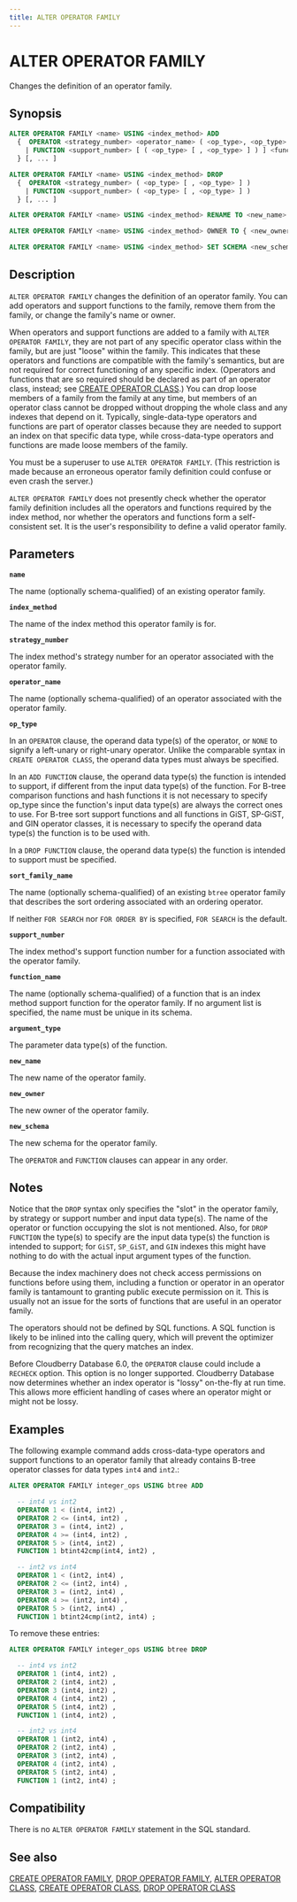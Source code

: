 ```yaml
---
title: ALTER OPERATOR FAMILY
---
```


# ALTER OPERATOR FAMILY

Changes the definition of an operator family.

## Synopsis

```sql
ALTER OPERATOR FAMILY <name> USING <index_method> ADD
  {  OPERATOR <strategy_number> <operator_name> ( <op_type>, <op_type> ) [ FOR SEARCH | FOR ORDER BY <sort_family_name> ]
    | FUNCTION <support_number> [ ( <op_type> [ , <op_type> ] ) ] <function_name> ( <argument_type> [, ...] )
  } [, ... ]

ALTER OPERATOR FAMILY <name> USING <index_method> DROP
  {  OPERATOR <strategy_number> ( <op_type> [ , <op_type> ] ) 
    | FUNCTION <support_number> ( <op_type> [ , <op_type> ] ) 
  } [, ... ]

ALTER OPERATOR FAMILY <name> USING <index_method> RENAME TO <new_name>

ALTER OPERATOR FAMILY <name> USING <index_method> OWNER TO { <new_owner> | CURRENT_USER | SESSION_USER }

ALTER OPERATOR FAMILY <name> USING <index_method> SET SCHEMA <new_schema>
```

## Description

`ALTER OPERATOR FAMILY` changes the definition of an operator family. You can add operators and support functions to the family, remove them from the family, or change the family's name or owner.

When operators and support functions are added to a family with `ALTER OPERATOR FAMILY`, they are not part of any specific operator class within the family, but are just "loose" within the family. This indicates that these operators and functions are compatible with the family's semantics, but are not required for correct functioning of any specific index. (Operators and functions that are so required should be declared as part of an operator class, instead; see [CREATE OPERATOR CLASS](/docs/sql-stmts/sql-stmt-create-operator-class.md).) You can drop loose members of a family from the family at any time, but members of an operator class cannot be dropped without dropping the whole class and any indexes that depend on it. Typically, single-data-type operators and functions are part of operator classes because they are needed to support an index on that specific data type, while cross-data-type operators and functions are made loose members of the family.

You must be a superuser to use `ALTER OPERATOR FAMILY`. (This restriction is made because an erroneous operator family definition could confuse or even crash the server.)

`ALTER OPERATOR FAMILY` does not presently check whether the operator family definition includes all the operators and functions required by the index method, nor whether the operators and functions form a self-consistent set. It is the user's responsibility to define a valid operator family.

## Parameters

**`name`**

The name (optionally schema-qualified) of an existing operator family.

**`index_method`**

The name of the index method this operator family is for.

**`strategy_number`**

The index method's strategy number for an operator associated with the operator family.

**`operator_name`**

The name (optionally schema-qualified) of an operator associated with the operator family.

**`op_type`**

In an `OPERATOR` clause, the operand data type(s) of the operator, or `NONE` to signify a left-unary or right-unary operator. Unlike the comparable syntax in `CREATE OPERATOR CLASS`, the operand data types must always be specified.

In an `ADD FUNCTION` clause, the operand data type(s) the function is intended to support, if different from the input data type(s) of the function. For B-tree comparison functions and hash functions it is not necessary to specify op_type since the function's input data type(s) are always the correct ones to use. For B-tree sort support functions and all functions in GiST, SP-GiST, and GIN operator classes, it is necessary to specify the operand data type(s) the function is to be used with.

In a `DROP FUNCTION` clause, the operand data type(s) the function is intended to support must be specified.

**`sort_family_name`**

The name (optionally schema-qualified) of an existing `btree` operator family that describes the sort ordering associated with an ordering operator.

If neither `FOR SEARCH` nor `FOR ORDER BY` is specified, `FOR SEARCH` is the default.

**`support_number`**

The index method's support function number for a function associated with the operator family.

**`function_name`**

The name (optionally schema-qualified) of a function that is an index method support function for the operator family. If no argument list is specified, the name must be unique in its schema.

**`argument_type`**

The parameter data type(s) of the function.

**`new_name`**

The new name of the operator family.

**`new_owner`**

The new owner of the operator family.

**`new_schema`**

The new schema for the operator family.

The `OPERATOR` and `FUNCTION` clauses can appear in any order.

## Notes

Notice that the `DROP` syntax only specifies the "slot" in the operator family, by strategy or support number and input data type(s). The name of the operator or function occupying the slot is not mentioned. Also, for `DROP FUNCTION` the type(s) to specify are the input data type(s) the function is intended to support; for `GiST`, `SP_GiST`, and `GIN` indexes this might have nothing to do with the actual input argument types of the function.

Because the index machinery does not check access permissions on functions before using them, including a function or operator in an operator family is tantamount to granting public execute permission on it. This is usually not an issue for the sorts of functions that are useful in an operator family.

The operators should not be defined by SQL functions. A SQL function is likely to be inlined into the calling query, which will prevent the optimizer from recognizing that the query matches an index.

Before Cloudberry Database 6.0, the `OPERATOR` clause could include a `RECHECK` option. This option is no longer supported. Cloudberry Database now determines whether an index operator is "lossy" on-the-fly at run time. This allows more efficient handling of cases where an operator might or might not be lossy.

## Examples

The following example command adds cross-data-type operators and support functions to an operator family that already contains B-tree operator classes for data types `int4` and `int2`.:

```sql
ALTER OPERATOR FAMILY integer_ops USING btree ADD

  -- int4 vs int2
  OPERATOR 1 < (int4, int2) ,
  OPERATOR 2 <= (int4, int2) ,
  OPERATOR 3 = (int4, int2) ,
  OPERATOR 4 >= (int4, int2) ,
  OPERATOR 5 > (int4, int2) ,
  FUNCTION 1 btint42cmp(int4, int2) ,

  -- int2 vs int4
  OPERATOR 1 < (int2, int4) ,
  OPERATOR 2 <= (int2, int4) ,
  OPERATOR 3 = (int2, int4) ,
  OPERATOR 4 >= (int2, int4) ,
  OPERATOR 5 > (int2, int4) ,
  FUNCTION 1 btint24cmp(int2, int4) ;
```

To remove these entries:

```sql
ALTER OPERATOR FAMILY integer_ops USING btree DROP

  -- int4 vs int2
  OPERATOR 1 (int4, int2) ,
  OPERATOR 2 (int4, int2) ,
  OPERATOR 3 (int4, int2) ,
  OPERATOR 4 (int4, int2) ,
  OPERATOR 5 (int4, int2) ,
  FUNCTION 1 (int4, int2) ,

  -- int2 vs int4
  OPERATOR 1 (int2, int4) ,
  OPERATOR 2 (int2, int4) ,
  OPERATOR 3 (int2, int4) ,
  OPERATOR 4 (int2, int4) ,
  OPERATOR 5 (int2, int4) ,
  FUNCTION 1 (int2, int4) ;
```

## Compatibility

There is no `ALTER OPERATOR FAMILY` statement in the SQL standard.

## See also

[CREATE OPERATOR FAMILY](/docs/sql-stmts/sql-stmt-create-operator-family.md), [DROP OPERATOR FAMILY](/docs/sql-stmts/sql-stmt-drop-operator-family.md), [ALTER OPERATOR CLASS](/docs/sql-stmts/sql-stmt-alter-operator-class.md), [CREATE OPERATOR CLASS](/docs/sql-stmts/sql-stmt-create-operator-class.md), [DROP OPERATOR CLASS](/docs/sql-stmts/sql-stmt-drop-operator-class.md)
